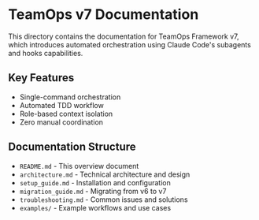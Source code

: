 # TeamOps v7 Documentation

This directory contains the documentation for TeamOps Framework v7, which introduces automated orchestration using Claude Code's subagents and hooks capabilities.

## Key Features
- Single-command orchestration
- Automated TDD workflow
- Role-based context isolation
- Zero manual coordination

## Documentation Structure
- `README.md` - This overview document
- `architecture.md` - Technical architecture and design
- `setup_guide.md` - Installation and configuration
- `migration_guide.md` - Migrating from v6 to v7
- `troubleshooting.md` - Common issues and solutions
- `examples/` - Example workflows and use cases